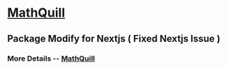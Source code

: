 

# [MathQuill](http://mathquill.github.com)

## Package Modify for Nextjs ( Fixed Nextjs Issue )

### More Details -- [MathQuill](http://mathquill.github.com)
